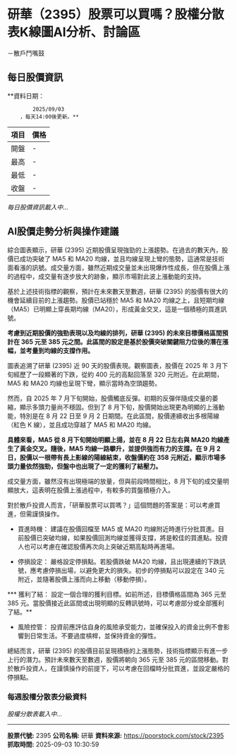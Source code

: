 # 研華（2395）股票可以買嗎？股權分散表K線圖AI分析、討論區
－散戶鬥嘴鼓

## 每日股價資訊

**資料日期：
        
            2025/09/03
        ，每天14:00後更新。**

| 項目 | 價格 |
|------|------|
| 開盤 | - |
| 最高 | - |
| 最低 | - |
| 收盤 | - |

*每日股價資訊載入中...*

## AI股價走勢分析與操作建議

綜合圖表顯示，研華 (2395) 近期股價呈現強勁的上漲趨勢。在過去的數天內，股價已成功突破了 MA5 和 MA20 均線，並且均線呈現上彎的態勢，這通常是技術面看漲的訊號。成交量方面，雖然近期成交量並未出現爆炸性成長，但在股價上漲的過程中，成交量有逐步放大的跡象，顯示市場對此波上漲動能的支持。

基於上述技術指標的觀察，預計在未來數天至數週，研華 (2395) 的股價有很大的機會延續目前的上漲趨勢。股價已站穩於 MA5 和 MA20 均線之上，且短期均線（MA5）已明顯上穿長期均線（MA20），形成黃金交叉，這是一個積極的買進訊號。

**考慮到近期股價的強勁表現以及均線的排列，研華 (2395) 的未來目標價格區間預計在 365 元至 385 元之間。此區間的設定是基於股價突破關鍵阻力位後的潛在漲幅，並考量到均線的支撐作用。**

圖表追溯了研華 (2395) 近 90 天的股價表現。觀察圖表，股價在 2025 年 3 月下旬經歷了一段顯著的下跌，從約 400 元的高點回落至 320 元附近。在此期間，MA5 和 MA20 均線也呈現下彎，顯示當時為空頭趨勢。

然而，自 2025 年 7 月下旬開始，股價觸底反彈。初期的反彈伴隨成交量的萎縮，顯示多頭力量尚不穩固。但到了 8 月下旬，股價開始出現更為明顯的上漲動能，特別是在 8 月 22 日至 9 月 2 日期間。在此區間，股價連續收出多根陽線（紅色 K 線），並且成功穿越了 MA5 和 MA20 均線。

**具體來看，MA5 從 8 月下旬開始明顯上揚，並在 8 月 22 日左右與 MA20 均線產生了黃金交叉。隨後，MA5 均線一路攀升，並提供強而有力的支撐。在 9 月 2 日，股價以一根帶有長上影線的陽線結束，收盤價約在 358 元附近，顯示市場多頭力量依然強勁，但盤中也出現了一定的獲利了結壓力。**

成交量方面，雖然沒有出現極端的放量，但與前段時間相比，8 月下旬的成交量明顯放大，這表明在股價上漲過程中，有較多的買盤積極介入。

對於散戶投資人而言，「研華股票可以買嗎？」這個問題的答案是：可以考慮買進，但需謹慎操作。

*   買進時機： 建議在股價回檔至 MA5 或 MA20 均線附近時進行分批買進。目前股價已突破均線，如果股價回測均線並獲得支撐，將是較佳的買進點。投資人也可以考慮在確認股價再次向上突破近期高點時再進場。

*   停損設定： 嚴格設定停損點。若股價跌破 MA20 均線，且出現連續的下跌訊號，應考慮停損出場，以避免更大的損失。初步的停損點可以設定在 340 元附近，並隨著股價上漲而向上移動（移動停損）。

***   獲利了結： 設定一個合理的獲利目標。如前所述，目標價格區間為 365 元至 385 元。當股價接近此區間或出現明顯的反轉訊號時，可以考慮部分或全部獲利了結。**

*   風險控管： 投資前應評估自身的風險承受能力，並確保投入的資金比例不會影響到日常生活。不要過度槓桿，並保持資金的彈性。

總結而言，研華 (2395) 的股價目前呈現積極的上漲態勢，技術指標顯示有進一步上行的潛力。預計未來數天至數週，股價將朝向 365 元至 385 元的區間移動。對於散戶投資人，在謹慎操作的前提下，可以考慮在回檔時分批買進，並設定嚴格的停損點。

### 每週股權分散表分級資料

*股權分散表載入中...*

---

**股票代號:** 2395
**公司名稱:** 研華
**資料來源:** https://poorstock.com/stock/2395
**抓取時間:** 2025-09-03 10:30:59